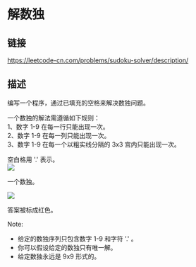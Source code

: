 # 解数独

## 链接
https://leetcode-cn.com/problems/sudoku-solver/description/

## 描述
编写一个程序，通过已填充的空格来解决数独问题。  

一个数独的解法需遵循如下规则：  
1、数字 1-9 在每一行只能出现一次。  
2、数字 1-9 在每一列只能出现一次。  
3、数字 1-9 在每一个以粗实线分隔的 3x3 宫内只能出现一次。  

空白格用 '.' 表示。  
![](https://upload.wikimedia.org/wikipedia/commons/thumb/f/ff/Sudoku-by-L2G-20050714.svg/250px-Sudoku-by-L2G-20050714.svg.png)

一个数独。  

![](https://upload.wikimedia.org/wikipedia/commons/thumb/3/31/Sudoku-by-L2G-20050714_solution.svg/250px-Sudoku-by-L2G-20050714_solution.svg.png)

答案被标成红色。  

Note:  
- 给定的数独序列只包含数字 1-9 和字符 '.' 。
- 你可以假设给定的数独只有唯一解。
- 给定数独永远是 9x9 形式的。